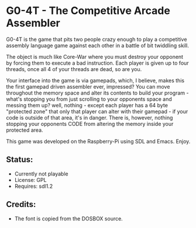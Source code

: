 G0-4T - The Competitive Arcade Assembler
========================================


G0-4T is the game that pits two people crazy enough to play a
competitive assembly language game against each other in a battle of
bit twiddling skill.


The object is much like Core-War where you must destroy your opponent
by forcing them to execute a bad instruction. Each player is given up
to four threads, once all 4 of your threads are dead, so are you. 


Your interface into the game is via gamepads, which, I believe, makes
this the first gamepad driven assembler ever, impressed? You can move
throughout the memory space and alter its contents to build your
program - what's stopping you from just scrolling to your opponents
space and messing them up? well, nothing - except each player has a 64
byte "protected zone" that only that player can alter with their
gamepad - if your code is outside of that area, it's in danger. There
is, however, nothing stopping your opponents CODE from altering the
memory inside your protected area.

This game was developed on the Raspberry-Pi using SDL and Emacs. Enjoy.


Status:
-------

 * Currently not playable
 * License: GPL 
 * Requires: sdl1.2


Credits:
--------

 * The font is copied from the DOSBOX source.



